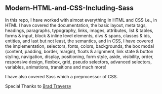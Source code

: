 <h2>Modern-HTML-and-CSS-Including-Sass</h2>

<p>In this repo, I have worked with almost everything in HTML and CSS i.e., in HTML I have covered the documentation, the basic layout, meta tags, headings, paragraphs, typography, links, images, attributes, list & tables, forms & input, block & inline level elements, divs & spans, classes & ids, entities, and last but not least, the semantics, and in CSS, I have covered the implementation, selectors, fonts, colors, backgrounds, the box modal (content, padding, border, margin), floats & alignment, link state & button styling, navigation, display, positioning, form style, aside, visibility, order, responsive design, flexbox, grid, pseudo selectors, advanced selectors, variables, animations, transitions and much more!</p>

<p>I have also covered Sass which a preprocessor of CSS.</p>

<p>Special Thanks to <a href="https://github.com/bradtraversy">Brad Traversy</a><p>
